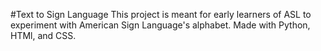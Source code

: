 #Text to Sign Language
This project is meant for early learners of ASL to experiment with American Sign Language's alphabet.
Made with Python, HTMl, and CSS.